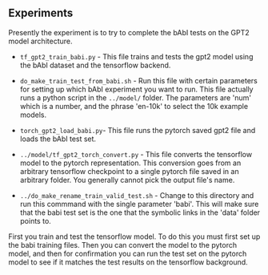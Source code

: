 ## Experiments

Presently the experiment is to try to complete the bAbI tests
on the GPT2 model architecture.

* `tf_gpt2_train_babi.py` - This file trains and tests the gpt2 model
using the bAbI dataset and the tensorflow backend.

* `do_make_train_test_from_babi.sh` - Run this file with certain parameters for setting up which bAbI 
experiment you want to run. This file actually runs a python script in
the `../model/` folder. The parameters are 'num' which is a number, and the phrase
'en-10k' to select the 10k example models.

* `torch_gpt2_load_babi.py`- This file runs the pytorch saved gpt2 file and
loads the bAbI test set.

* `../model/tf_gpt2_torch_convert.py` - This file converts the tensorflow model to the pytorch representation. 
This conversion goes from an arbitrary tensorflow checkpoint to
a single pytorch file saved in an arbitrary folder. You generally cannot
pick the output file's name.

* `../do_make_rename_train_valid_test.sh` - Change to this directory and run this commmand with the single parameter 'babi'. This will
make sure that the babi test set is the one that the symbolic
links in the 'data' folder points to.

First you train and test the tensorflow model. To do this you must first
set up the babi training files. Then you can
convert the model to the pytorch model, and then for confirmation
you can run the test set on the pytorch model to see if it
matches the test results on the tensorflow background.